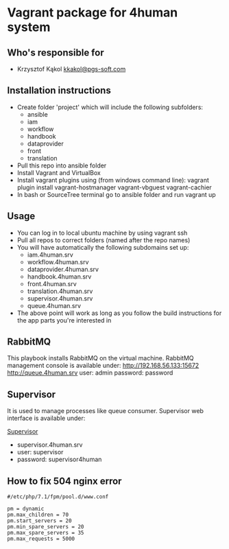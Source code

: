 # Vagrant package for 4human system

## Who's responsible for

* Krzysztof Kąkol <kkakol@pgs-soft.com>

## Installation instructions

* Create folder 'project' which will include the following subfolders:
  * ansible
  * iam
  * workflow
  * handbook
  * dataprovider
  * front
  * translation
* Pull this repo into ansible folder
* Install Vagrant and VirtualBox
* Install vagrant plugins using (from windows command line):
  vagrant plugin install vagrant-hostmanager vagrant-vbguest vagrant-cachier
* In bash or SourceTree terminal go to ansible folder and run vagrant up

## Usage

* You can log in to local ubuntu machine by using vagrant ssh
* Pull all repos to correct folders (named after the repo names)
* You will have automatically the following subdomains set up:
  * iam.4human.srv
  * workflow.4human.srv
  * dataprovider.4human.srv
  * handbook.4human.srv
  * front.4human.srv
  * translation.4human.srv
  * supervisor.4human.srv
  * queue.4human.srv
* The above point will work as long as you follow the build instructions for the app parts you're interested in

## RabbitMQ

This playbook installs RabbitMQ on the virtual machine. RabbitMQ management console is available under:
http://192.168.56.133:15672
http://queue.4human.srv
user: admin
password: password

## Supervisor

It is used to manage processes like queue consumer.
Supervisor web interface is available under:

[Supervisor](http://192.168.56.133:9001)
* supervisor.4human.srv
* user: supervisor
* password: supervisor4human

## How to fix 504 nginx error

```apacheconfig
#/etc/php/7.1/fpm/pool.d/www.conf

pm = dynamic
pm.max_children = 70
pm.start_servers = 20
pm.min_spare_servers = 20
pm.max_spare_servers = 35
pm.max_requests = 5000
```
